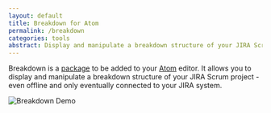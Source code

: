 ```yaml
---
layout: default
title: Breakdown for Atom
permalink: /breakdown
categories: tools
abstract: Display and manipulate a breakdown structure of your JIRA Scrum project - even offline and only eventually connected to your JIRA system.
---
```

Breakdown is a [package](http://atom.io/packages/breakdown) to be added to your [Atom](http://atom.io) editor. It allows you to display and manipulate a breakdown structure of your JIRA Scrum project - even offline and only eventually connected to your JIRA system.

![Breakdown Demo]({{site.url}}/i/breakdown/breakdown.gif)

